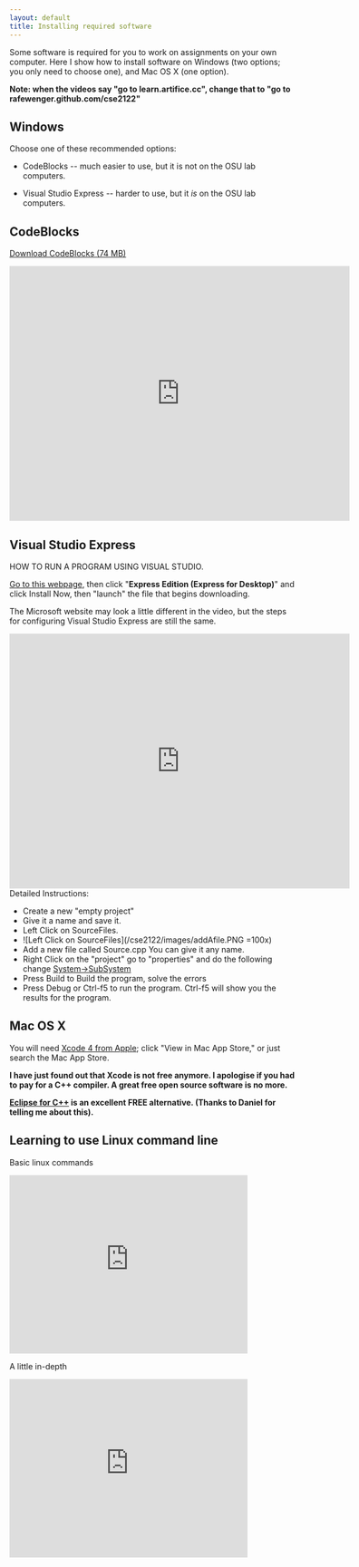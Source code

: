 ```yaml
---
layout: default
title: Installing required software
---
```


Some software is required for you to work on assignments on your own
computer. Here I show how to install software on Windows (two options;
you only need to choose one), and Mac OS X (one option).

**Note: when the videos say "go to learn.artifice.cc", change that to "go to
rafewenger.github.com/cse2122"**

## Windows

Choose one of these recommended options:

  - CodeBlocks -- much easier to use, but it is not on the OSU lab
    computers.

  - Visual Studio Express -- harder to use, but it *is* on the OSU lab
    computers.

## CodeBlocks

[Download CodeBlocks (74 MB)](http://sourceforge.net/projects/codeblocks/files/Binaries/10.05/Windows/codeblocks-10.05mingw-setup.exe)

<iframe src="http://player.vimeo.com/video/21522534?title=0&byline=0&portrait=0" width="600" height="450" frameborder="0"></iframe>

## Visual Studio Express
HOW TO RUN A PROGRAM USING VISUAL STUDIO.

[Go to this webpage](http://www.microsoft.com/express/Downloads/#2010-Visual-CPP),
then click "**Express Edition (Express for Desktop)**" and click Install Now,
then "launch" the file that begins downloading.

The Microsoft website may look a little different in the video, but the steps for configuring Visual Studio Express 
are still the same.

<iframe src="http://player.vimeo.com/video/21524538?title=0&byline=0&portrait=0" width="600" height="450" frameborder="0"></iframe>
Detailed Instructions:
 
 - Create a new "empty project"
 - Give it a name and save it. 
 - Left Click on SourceFiles.
 - ![Left Click on SourceFiles](/cse2122/images/addAfile.PNG =100x)
 - Add a new file called Source.cpp You can give it any name.
 - Right Click on the "project" go to "properties" and do the following change [System->SubSystem](/cse2122/images/setSubSystem.png)
 - Press Build to Build the program, solve the errors
 - Press Debug or Ctrl-f5 to run the program. Ctrl-f5 will show you the results for the program. 

## Mac OS X

You will need [Xcode 4 from Apple](http://developer.apple.com/xcode/);
click "View in Mac App Store," or just search the Mac App Store.

**I have just found out that Xcode is not free anymore. I apologise if you had to pay for a C++ compiler.
A great free open source software is no more.**

**[Eclipse for C++](http://www.eclipse.org/downloads/packages/eclipse-ide-cc-developers/heliossr1) is 
an excellent FREE alternative. (Thanks to Daniel for telling me about this).**

## Learning to use Linux command line

Basic linux commands

<iframe width="420" height="315" src="http://www.youtube.com/embed/UhS2f_NqxkY" frameborder="0" allowfullscreen></iframe>

A little in-depth

<iframe width="420" height="315" src="http://www.youtube.com/embed/Nx4v4XziEHw" frameborder="0" allowfullscreen></iframe>
